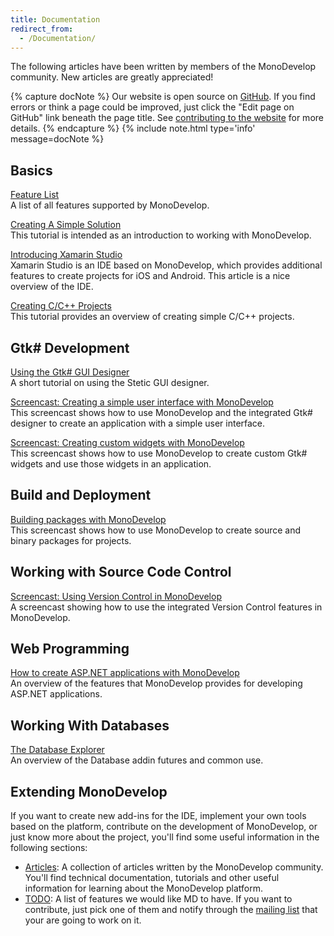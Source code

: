 ```yaml
---
title: Documentation
redirect_from:
  - /Documentation/
---
```


The following articles have been written by members of the MonoDevelop community. New articles are greatly appreciated!

{% capture docNote %}
Our website is open source on [GitHub](https://github.com/mono/md-website). If you find errors or think a page could be improved, just click the "Edit page on GitHub" link beneath the page title. See [contributing to the website](https://github.com/mono/md-website#contributing-to-the-website) for more details.
{% endcapture %}
{% include note.html type='info' message=docNote %}

Basics
------

[Feature List](/documentation/feature-list/)<br/>
A list of all features supported by MonoDevelop.

[Creating A Simple Solution](/documentation/creating-a-simple-solution/)<br/>
This tutorial is intended as an introduction to working with MonoDevelop.

[Introducing Xamarin Studio](http://docs.xamarin.com/guides/cross-platform/getting_started/introducing_xamarin_studio)<br/>
Xamarin Studio is an IDE based on MonoDevelop, which provides additional features to create projects for iOS and Android. This article is a nice overview of the IDE.

[Creating C/C++ Projects](/documentation/creating-c-and-cpp-projects/)<br/>
This tutorial provides an overview of creating simple C/C++ projects.

Gtk# Development
----------------

[Using the Gtk# GUI Designer](/documentation/stetic-gui-designer/)<br/>
A short tutorial on using the Stetic GUI designer.

[Screencast: Creating a simple user interface with MonoDevelop](/documentation/creating-a-simple-user-interface-with-monodevelop/)<br/>
This screencast shows how to use MonoDevelop and the integrated Gtk# designer to create an application with a simple user interface.

[Screencast: Creating custom widgets with MonoDevelop](/documentation/creating-custom-widgets-with-monodevelop/)<br/>
This screencast shows how to use MonoDevelop to create custom Gtk# widgets and use those widgets in an application.

Build and Deployment
--------------------

[Building packages with MonoDevelop](/documentation/building-packages-with-monodevelop/)<br/>
This screencast shows how to use MonoDevelop to create source and binary packages for projects.

Working with Source Code Control
--------------------------------

[Screencast: Using Version Control in MonoDevelop](/documentation/version-control-screencast/)<br/>
A screencast showing how to use the integrated Version Control features in MonoDevelop.

Web Programming
---------------

[How to create ASP.NET applications with MonoDevelop](/documentation/creating-asp.net-projects/)<br/>
An overview of the features that MonoDevelop provides for developing ASP.NET applications.

Working With Databases
----------------------

[The Database Explorer](/documentation/database-addin/)<br/>
An overview of the Database addin futures and common use.

Extending MonoDevelop
---------------------

If you want to create new add-ins for the IDE, implement your own tools based on the platform, contribute on the development of MonoDevelop, or just know more about the project, you'll find some useful information in the following sections:

-   [Articles](/developers/articles/): A collection of articles written by the MonoDevelop community. You'll find technical documentation, tutorials and other useful information for learning about the MonoDevelop platform.
-   [TODO](/archived/developers/todo/): A list of features we would like MD to have. If you want to contribute, just pick one of them and notify through the [mailing list](http://lists.ximian.com/mailman/listinfo/monodevelop-list) that your are going to work on it.
